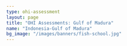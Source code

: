 ```yaml
---
type: ohi-assessment
layout: page
title: "OHI Assessments: Gulf of Madura"
name: "Indonesia-Gulf of Madura"
bg_image: "/images/banners/fish-school.jpg"
---
```

